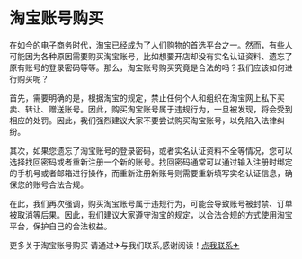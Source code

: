 # 淘宝账号购买

在如今的电子商务时代，淘宝已经成为了人们购物的首选平台之一。然而，有些人可能因为各种原因需要购买淘宝账号，比如想要开店却没有实名认证资料、遗忘了原有账号的登录密码等等。那么，淘宝账号购买究竟是合法的吗？我们应该如何进行购买呢？

首先，需要明确的是，根据淘宝的规定，禁止任何个人和组织在淘宝网上私下买卖、转让、赠送账号。因此，购买淘宝账号属于违规行为，一旦被发现，将会受到相应的处罚。因此，我们强烈建议大家不要尝试购买淘宝账号，以免陷入法律纠纷。

其次，如果您遗忘了淘宝账号的登录密码，或者实名认证资料不全等情况，您可以选择找回密码或者重新注册一个新的账号。找回密码通常可以通过输入注册时绑定的手机号或者邮箱进行操作，而重新注册新账号则需要重新填写实名认证信息，确保您的账号合法合规。

在此，我们再次强调，购买淘宝账号属于违规行为，可能会导致账号被封禁、订单被取消等后果。因此，我们建议大家遵守淘宝的规定，以合法合规的方式使用淘宝平台，保护自己的合法权益。

更多关于淘宝账号购买 请通过✈与我们联系,感谢阅读！[点我联系✈](https://dl.G208.com)